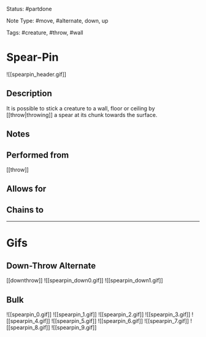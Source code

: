 Status: #partdone 

Note Type: #move, #alternate, down, up

Tags: #creature, #throw, #wall 

# Spear-Pin
![[spearpin_header.gif]]
## Description
It is possible to stick a creature to a wall, floor or ceiling by [[throw|throwing]] a spear at its chunk towards the surface.

## Notes


## Performed from
[[throw]]

## Allows for


## Chains to


___
# Gifs
## Down-Throw Alternate
[[downthrow]]
![[spearpin_down0.gif]]
![[spearpin_down1.gif]]
## Bulk
![[spearpin_0.gif]]
![[spearpin_1.gif]]
![[spearpin_2.gif]]
![[spearpin_3.gif]]
![[spearpin_4.gif]]
![[spearpin_5.gif]]
![[spearpin_6.gif]]
![[spearpin_7.gif]]
![[spearpin_8.gif]]
![[spearpin_9.gif]]